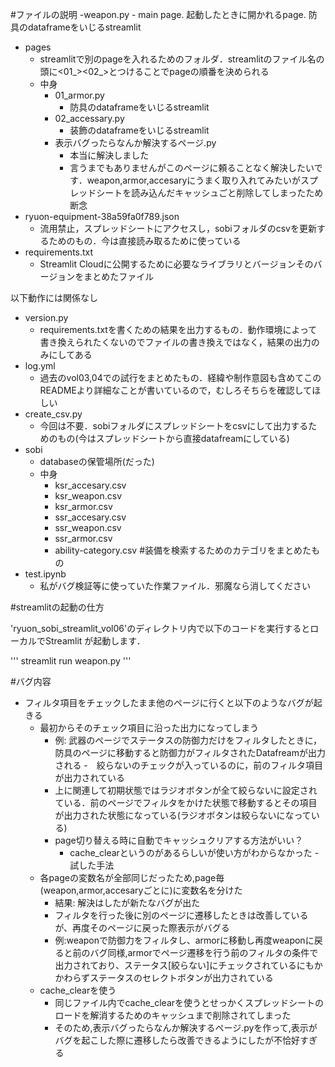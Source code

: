 #ファイルの説明
-weapon.py
    - main page. 起動したときに開かれるpage. 防具のdataframeをいじるstreamlit
- pages
    - streamlitで別のpageを入れるためのフォルダ．streamlitのファイル名の頭に<01_><02_>とつけることでpageの順番を決められる
    - 中身
        - 01_armor.py
            - 防具のdataframeをいじるstreamlit
        - 02_accessary.py
            - 装飾のdataframeをいじるstreamlit
        - 表示バグったらなんか解決するページ.py
            - 本当に解決しました
            - 言うまでもありませんがこのページに頼ることなく解決したいです．weapon,armor,accesaryにうまく取り入れてみたいがスプレッドシートを読み込んだキャッシュごと削除してしまったため断念
- ryuon-equipment-38a59fa0f789.json
    - 流用禁止，スプレッドシートにアクセスし，sobiフォルダのcsvを更新するためのもの．今は直接読み取るために使っている
- requirements.txt
    - Streamlit Cloudに公開するために必要なライブラリとバージョンそのバージョンをまとめたファイル
    
以下動作には関係なし
- version.py
    - requirements.txtを書くための結果を出力するもの．動作環境によって書き換えられたくないのでファイルの書き換えではなく，結果の出力のみにしてある
- log.yml
    - 過去のvol03,04での試行をまとめたもの．経緯や制作意図も含めてこのREADMEより詳細なことが書いているので，むしろそちらを確認してほしい
- create_csv.py
    - 今回は不要．sobiフォルダにスプレッドシートをcsvにして出力するためのもの(今はスプレッドシートから直接datafreamにしている)
- sobi 
    - databaseの保管場所(だった)
    - 中身
        - ksr_accesary.csv
        - ksr_weapon.csv
        - ksr_armor.csv
        - ssr_accesary.csv
        - ssr_weapon.csv
        - ssr_armor.csv
        - ability-category.csv #装備を検索するためのカテゴリをまとめたもの
- test.ipynb
    - 私がバグ検証等に使っていた作業ファイル．邪魔なら消してください
    
#streamlitの起動の仕方

'ryuon_sobi_streamlit_vol06'のディレクトリ内で以下のコードを実行するとローカルでStreamlit
が起動します．

'''
streamlit run weapon.py
'''

#バグ内容
- フィルタ項目をチェックしたまま他のページに行くと以下のようなバグが起きる
    - 最初からそのチェック項目に沿った出力になってしまう
        - 例: 武器のページでステータスの防御力だけをフィルタしたときに，防具のページに移動すると防御力がフィルタされたDatafreamが出力される
    -　絞らないのチェックが入っているのに，前のフィルタ項目が出力されている
        - 上に関連して初期状態ではラジオボタンが全て絞らないに設定されている．前のページでフィルタをかけた状態で移動するとその項目が出力された状態になっている(ラジオボタンは絞らないになっている)
        - page切り替える時に自動でキャッシュクリアする方法がいい？
            - cache_clearというのがあるらしいが使い方がわからなかった
-　試した手法
    - 各pageの変数名が全部同じだったため,page毎(weapon,armor,accesaryごとに)に変数名を分けた
        - 結果: 解決はしたが新たなバグが出た
        - フィルタを行った後に別のページに遷移したときは改善しているが、再度そのページに戻った際表示がバグる
        - 例:weaponで防御力をフィルタし、armorに移動し再度weaponに戻ると前のバグ同様,armorでページ遷移を行う前のフィルタの条件で出力されており、ステータス[絞らない]にチェックされているにもかかわらずステータスのセレクトボタンが出力されている
    - cache_clearを使う
        - 同じファイル内でcache_clearを使うとせっかくスプレッドシートのロードを解消するためのキャッシュまで削除されてしまった
        - そのため,表示バグったらなんか解決するページ.pyを作って,表示がバグを起こした際に遷移したら改善できるようにしたが不恰好すぎる
                    
